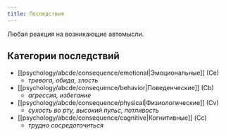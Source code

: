```yaml
---
title: Последствия
---
```

Любая реакция на возникающие автомысли.

## Категории последствий
- [[psychology/abcde/consequence/emotional|Эмоциональные]] (Ce)
	- *тревога, обида, злость*
- [[psychology/abcde/consequence/behavior|Поведенческие]] (Cb)
	- *агрессия, избегание*
- [[psychology/abcde/consequence/physical|Физиологические]] (Cv)
	- *сухость во рту, высокий пульс, потливость*
- [[psychology/abcde/consequence/cognitive|Когнитивные]] (Сс)
	- *трудно сосредоточиться*